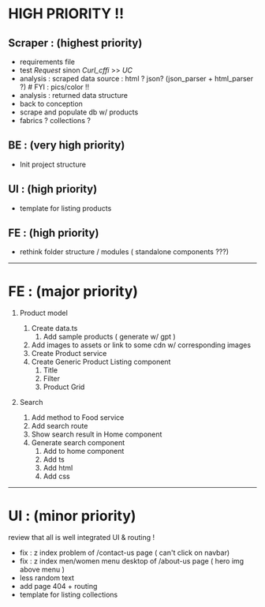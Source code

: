 # HIGH PRIORITY !!

## Scraper : (highest priority)

- requirements file
- test *Request* sinon *Curl_cffi* >> *UC*
- analysis : scraped data source : html ? json? (json_parser + html_parser ?) # FYI : pics/color !!
- analysis : returned data structure
- back to conception
- scrape and populate db w/ products
- fabrics ? collections ?

## BE : (very high priority)

- Init project structure

## UI : (high priority)

- template for listing products

## FE : (high priority)

- rethink folder structure / modules ( standalone components ???)


---

# FE : (major priority)

1. Product model
   1. Create data.ts
      1. Add sample products ( generate w/ gpt )
   2. Add images to assets or link to some cdn w/ corresponding images
   3. Create Product service
   4. Create Generic Product Listing component
      1. Title
      2. Filter
      3. Product Grid

2. Search
   1. Add method to Food service
   2. Add search route
   3. Show search result in Home component
   4. Generate search component
      1. Add to home component
      2. Add ts
      3. Add html
      4. Add css

---

# UI : (minor priority)

review that all is well integrated UI & routing !

- fix : z index problem of /contact-us page ( can't click on navbar)
- fix : z index men/women menu desktop of /about-us page ( hero img above menu )
- less random text
- add page 404 + routing
- template for listing collections
